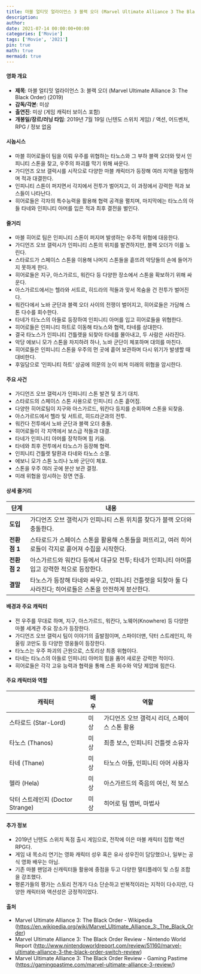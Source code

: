 ```yaml
---
title: 마블 얼티밋 얼라이언스 3 블랙 오더 (Marvel Ultimate Alliance 3 The Black Order) (2019)
description: 
author: 
date: 2021-07-14 00:00:00+00:00
categories: ['Movie']
tags: ['Movie', '2021']
pin: true
math: true
mermaid: true
---
```

#### 영화 개요

- **제목**: 마블 얼티밋 얼라이언스 3: 블랙 오더 (Marvel Ultimate Alliance 3: The Black Order) (2019)  
- **감독/각본**: 미상  
- **출연진**: 미상 (게임 캐릭터 보이스 포함)  
- **개봉일/장르/러닝 타임**: 2019년 7월 19일 (닌텐도 스위치 게임) / 액션, 어드벤처, RPG / 정보 없음  

#### 시놉시스

- 마블 히어로들이 팀을 이뤄 우주를 위협하는 타노스와 그 부하 블랙 오더와 맞서 인피니티 스톤을 찾고, 우주의 파괴를 막기 위해 싸운다.  
- 가디언즈 오브 갤럭시를 시작으로 다양한 마블 캐릭터가 등장해 여러 지역을 탐험하며 적과 대결한다.  
- 인피니티 스톤이 퍼지면서 각지에서 전투가 벌어지고, 이 과정에서 강력한 적과 보스들이 나타난다.  
- 히어로들은 각자의 특수능력을 활용해 협력 공격을 펼치며, 마지막에는 타노스의 아들 타네와 인피니티 아머를 입은 적과 최후 결전을 벌인다.  

#### 줄거리

- 마블 히어로 팀은 인피니티 스톤이 퍼지며 발생하는 우주적 위협에 대응한다.  
- 가디언즈 오브 갤럭시가 인피니티 스톤의 위치를 발견하지만, 블랙 오더가 이를 노린다.  
- 스타로드가 스페이스 스톤을 이용해 나머지 스톤들을 흩뜨려 악당들의 손에 들어가지 못하게 한다.  
- 히어로들은 지구, 아스가르드, 워칸다 등 다양한 장소에서 스톤을 확보하기 위해 싸운다.  
- 아스가르드에서는 헬라와 서트르, 히드라의 적들과 맞서 목숨을 건 전투가 벌어진다.  
- 워칸다에서 노바 군단과 블랙 오더 사이의 전쟁이 벌어지고, 히어로들은 가담해 스톤 다수를 회수한다.  
- 타네가 타노스의 아들로 등장하여 인피니티 아머를 입고 히어로들을 위협한다.  
- 히어로들은 인피니티 하트로 이동해 타노스와 협력, 타네를 상대한다.  
- 결국 타노스가 인피니티 건틀렛을 되찾아 타네를 몰아내고, 두 사람은 사라진다.  
- 악당 에보니 모가 스톤을 차지하려 하나, 노바 군단이 체포하며 대의를 마친다.  
- 히어로들은 인피니티 스톤을 우주의 먼 곳에 흩어 보관하며 다시 위기가 발생할 때 대비한다.  
- 후일담으로 ‘인피니티 하트’ 상공에 의문의 눈이 비쳐 미래의 위협을 암시한다.  

#### 주요 사건

- 가디언즈 오브 갤럭시가 인피니티 스톤 발견 및 초기 대치.  
- 스타로드의 스페이스 스톤 사용으로 인피니티 스톤 흩어짐.  
- 다양한 히어로팀이 지구와 아스가르드, 워칸다 등지를 순회하며 스톤을 되찾음.  
- 아스가르드에서 헬라 및 서트르, 히드라군과의 전투.  
- 워칸다 전투에서 노바 군단과 블랙 오더 충돌.  
- 히어로들이 각 지역에서 보스급 적들과 대결.  
- 타네가 인피니티 아머를 장착하며 힘 키움.  
- 타네와 최후 전투에서 타노스가 등장해 협력.  
- 인피니티 건틀렛 탈환과 타네와 타노스 소멸.  
- 에보니 모가 스톤 노리나 노바 군단이 체포.  
- 스톤을 우주 여러 곳에 분산 보관 결정.  
- 미래 위협을 암시하는 장면 연출.  

#### 상세 줄거리

| **단계** | **내용** |
|----------|----------|
| **도입** | 가디언즈 오브 갤럭시가 인피니티 스톤 위치를 찾다가 블랙 오더와 충돌한다. |
| **전환점 1** | 스타로드가 스페이스 스톤을 활용해 스톤들을 퍼뜨리고, 여러 히어로들이 각지로 흩어져 수집을 시작한다. |
| **전환점 2** | 아스가르드와 워칸다 등에서 대규모 전투; 타네가 인피니티 아머를 입고 강력한 적으로 등장한다. |
| **결말** | 타노스가 등장해 타네와 싸우고, 인피니티 건틀렛을 되찾아 둘 다 사라진다; 히어로들은 스톤을 안전하게 분산한다. |

#### 배경과 주요 캐릭터

- 전 우주를 무대로 하며, 지구, 아스가르드, 워칸다, 노웨어(Knowhere) 등 다양한 마블 세계관 주요 장소가 등장한다.  
- 가디언즈 오브 갤럭시 팀이 이야기의 출발점이며, 스파이더맨, 닥터 스트레인지, 하울링 코만도 등 다양한 영웅들이 등장한다.  
- 타노스는 우주 파괴의 근원으로, 스토리상 최종 위협이다.  
- 타네는 타노스의 아들로 인피니티 아머의 힘을 품어 새로운 강력한 적이다.  
- 히어로들은 각각 고유 능력과 협력을 통해 스톤 회수와 악당 제압에 힘쓴다.  

#### 주요 캐릭터와 역할

| **캐릭터** | **배우** | **역할** |
|------------|----------|----------|
| 스타로드 (Star-Lord) | 미상 | 가디언즈 오브 갤럭시 리더, 스페이스 스톤 활용 |
| 타노스 (Thanos) | 미상 | 최종 보스, 인피니티 건틀렛 소유자 |
| 타네 (Thane) | 미상 | 타노스 아들, 인피니티 아머 사용자 |
| 헬라 (Hela) | 미상 | 아스가르드의 죽음의 여신, 적 보스 |
| 닥터 스트레인지 (Doctor Strange) | 미상 | 히어로 팀 멤버, 마법사 |

#### 추가 정보

- 2019년 닌텐도 스위치 독점 출시 게임으로, 전작에 이은 마블 캐릭터 집합 액션 RPG다.  
- 게임 내 목소리 연기는 영화 캐릭터 성우 혹은 유사 성우진이 담당했으나, 일부는 공식 영화 배우는 아님.  
- 기존 마블 팬덤과 신캐릭터들 활용에 중점을 두고 다양한 멀티플레이 및 스킬 조합을 강조했다.  
- 평론가들의 평가는 스토리 전개가 다소 단순하고 반복적이라는 지적이 다수지만, 다양한 캐릭터와 액션성은 긍정적이었다.  

#### 출처

- Marvel Ultimate Alliance 3: The Black Order - Wikipedia (https://en.wikipedia.org/wiki/Marvel_Ultimate_Alliance_3:_The_Black_Order)  
- Marvel Ultimate Alliance 3: The Black Order Review - Nintendo World Report (http://www.nintendoworldreport.com/review/51160/marvel-ultimate-alliance-3-the-black-order-switch-review)  
- Marvel Ultimate Alliance 3: The Black Order Review - Gaming Pastime (https://gamingpastime.com/marvel-ultimate-alliance-3-review/)
